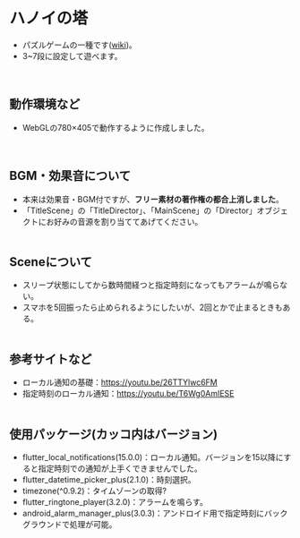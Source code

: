 # ハノイの塔
- パズルゲームの一種です(<a href="https://ja.wikipedia.org/wiki/%E3%83%8F%E3%83%8E%E3%82%A4%E3%81%AE%E5%A1%94">wiki</a>)。
- 3~7段に設定して遊べます。
<br>

## 動作環境など
- WebGLの780×405で動作するように作成しました。
<br>

## BGM・効果音について
- 本来は効果音・BGM付ですが、<b>フリー素材の著作権の都合上消しました</b>。
- 「TitleScene」の「TitleDirector」、「MainScene」の「Director」オブジェクトにお好みの音源を割り当ててあげてください。
<br><br>

## Sceneについて
- スリープ状態にしてから数時間経つと指定時刻になってもアラームが鳴らない。
- スマホを5回振ったら止められるようにしたいが、2回とかで止まるときもある。
<br><br>

## 参考サイトなど
- ローカル通知の基礎：https://youtu.be/26TTYlwc6FM
- 指定時刻のローカル通知：https://youtu.be/T6Wg0AmIESE
<br><br>

## 使用パッケージ(カッコ内はバージョン)
- flutter_local_notifications(15.0.0)：ローカル通知。バージョンを15以降にすると指定時刻での通知が上手くできませんでした。
- flutter_datetime_picker_plus(2.1.0)：時刻選択。
- timezone(^0.9.2)：タイムゾーンの取得?
- flutter_ringtone_player(3.2.0)：アラームを鳴らす。
- android_alarm_manager_plus(3.0.3)：アンドロイド用で指定時刻にバックグラウンドで処理が可能。
<br><br>
